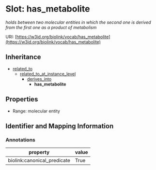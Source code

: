 # Slot: has_metabolite
_holds between two molecular entities in which the second one is derived from the first one as a product of metabolism_


URI: [https://w3id.org/biolink/vocab/has_metabolite](https://w3id.org/biolink/vocab/has_metabolite)




## Inheritance

* [related_to](related_to.md)
    * [related_to_at_instance_level](related_to_at_instance_level.md)
        * [derives_into](derives_into.md)
            * **has_metabolite**



## Properties

 * Range: molecular entity



## Identifier and Mapping Information





### Annotations

| property | value |
| --- | --- |
| biolink:canonical_predicate | True |


